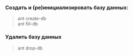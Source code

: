 ### Cоздать и (ре)инициализировать базу данных:
> ant create-db  
ant fill-db

### Удалить базу данных
> ant drop-db
